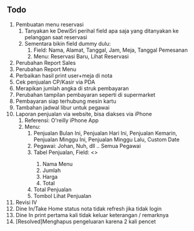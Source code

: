 Todo
----
1. Pembuatan menu reservasi
	1. Tanyakan ke DewiSri perihal field apa saja yang ditanyakan ke pelanggan saat reservasi
	2. Sementara bikin field dummy dulu:
		1. Field: Nama, Alamat, Tanggal, Jam, Meja, Tanggal Pemesanan
		2. Menu: Reservasi Baru, Lihat Reservasi
2. Perubahan Report Sales
3. Perubahan Report Menu
4. Perbaikan hasil print user+meja di nota
5. Cek penjualan CP/Kasir via PDA
6. Merapikan jumlah angka di struk pembayaran
7. Perubahan tampilan pembayaran seperti di supermarket
8. Pembayaran siap terhubung mesin kartu
9. Tambahan jadwal libur untuk pegawai
10. Laporan penjualan via website, bisa diakses via iPhone
	1. Referensi: O'reilly iPhone App
	2. Menu: 
		1. Penjualan Bulan Ini, Penjualan Hari Ini, Penjualan Kemarin, Penjualan Minggu Ini, Penjualan Minggu Lalu, Custom Date
		2. Pegawai: Johan, Nuh, dll .. Semua Pegawai
		3. Tabel Penjualan, Field: <<Seperti Report Sales Hari Ini>>
			1. Nama Menu
			2. Jumlah
			3. Harga
			4. Total
		4. Total Penjualan <span> 
		5. Tombol Lihat Penjualan
11. Revisi IV
12. Dine In/Take Home status nota tidak refresh jika tidak login
13. Dine In print pertama kali tidak keluar keterangan / remarknya
14. [Resolved]Menghapus pengeluaran karena 2 kali pencet
